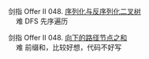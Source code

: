 剑指 Offer II 048. [序列化与反序列化二叉树](https://leetcode.cn/problems/h54YBf/)  
&nbsp;&nbsp;&nbsp;&nbsp;难  DFS 先序遍历

剑指 Offer II 048. [向下的路径节点之和](https://leetcode.cn/problems/6eUYwP/)  
&nbsp;&nbsp;&nbsp;&nbsp;难  前缀和，比较好想，代码不好写
